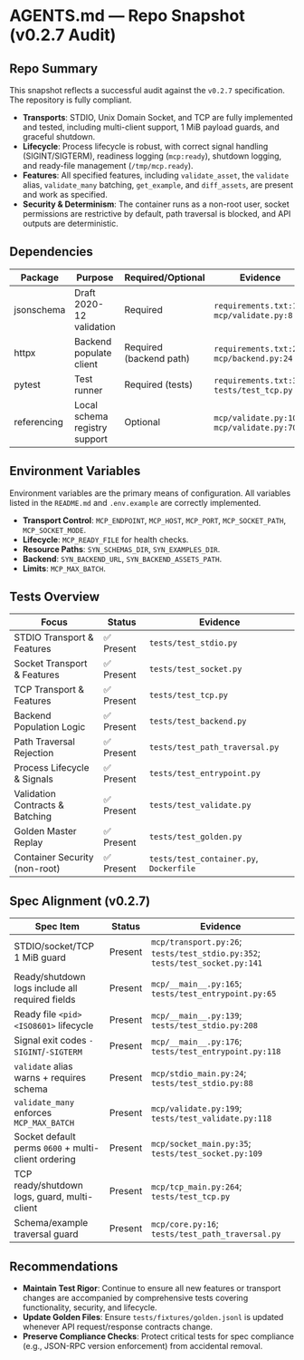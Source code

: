 # AGENTS.md — Repo Snapshot (v0.2.7 Audit)

## Repo Summary
This snapshot reflects a successful audit against the `v0.2.7` specification. The repository is fully compliant.
- **Transports**: STDIO, Unix Domain Socket, and TCP are fully implemented and tested, including multi-client support, 1 MiB payload guards, and graceful shutdown.
- **Lifecycle**: Process lifecycle is robust, with correct signal handling (SIGINT/SIGTERM), readiness logging (`mcp:ready`), shutdown logging, and ready-file management (`/tmp/mcp.ready`).
- **Features**: All specified features, including `validate_asset`, the `validate` alias, `validate_many` batching, `get_example`, and `diff_assets`, are present and work as specified.
- **Security & Determinism**: The container runs as a non-root user, socket permissions are restrictive by default, path traversal is blocked, and API outputs are deterministic.

## Dependencies
| Package | Purpose | Required/Optional | Evidence |
| - | - | - | - |
| jsonschema | Draft 2020-12 validation | Required | `requirements.txt:1`; `mcp/validate.py:8` |
| httpx | Backend populate client | Required (backend path) | `requirements.txt:2`; `mcp/backend.py:24` |
| pytest | Test runner | Required (tests) | `requirements.txt:3`; `tests/test_tcp.py:13` |
| referencing | Local schema registry support | Optional | `mcp/validate.py:10`; `mcp/validate.py:70` |

## Environment Variables
Environment variables are the primary means of configuration. All variables listed in the `README.md` and `.env.example` are correctly implemented.
- **Transport Control**: `MCP_ENDPOINT`, `MCP_HOST`, `MCP_PORT`, `MCP_SOCKET_PATH`, `MCP_SOCKET_MODE`.
- **Lifecycle**: `MCP_READY_FILE` for health checks.
- **Resource Paths**: `SYN_SCHEMAS_DIR`, `SYN_EXAMPLES_DIR`.
- **Backend**: `SYN_BACKEND_URL`, `SYN_BACKEND_ASSETS_PATH`.
- **Limits**: `MCP_MAX_BATCH`.

## Tests Overview
| Focus | Status | Evidence |
| - | - | - |
| STDIO Transport & Features | ✅ Present | `tests/test_stdio.py` |
| Socket Transport & Features | ✅ Present | `tests/test_socket.py` |
| TCP Transport & Features | ✅ Present | `tests/test_tcp.py` |
| Backend Population Logic | ✅ Present | `tests/test_backend.py` |
| Path Traversal Rejection | ✅ Present | `tests/test_path_traversal.py` |
| Process Lifecycle & Signals | ✅ Present | `tests/test_entrypoint.py` |
| Validation Contracts & Batching | ✅ Present | `tests/test_validate.py` |
| Golden Master Replay | ✅ Present | `tests/test_golden.py` |
| Container Security (non-root) | ✅ Present | `tests/test_container.py`, `Dockerfile` |

## Spec Alignment (v0.2.7)
| Spec Item | Status | Evidence |
| - | - | - |
| STDIO/socket/TCP 1 MiB guard | Present | `mcp/transport.py:26`; `tests/test_stdio.py:352`; `tests/test_socket.py:141` |
| Ready/shutdown logs include all required fields | Present | `mcp/__main__.py:165`; `tests/test_entrypoint.py:65` |
| Ready file `<pid> <ISO8601>` lifecycle | Present | `mcp/__main__.py:139`; `tests/test_stdio.py:208` |
| Signal exit codes `-SIGINT`/`-SIGTERM` | Present | `mcp/__main__.py:176`; `tests/test_entrypoint.py:118` |
| `validate` alias warns + requires schema | Present | `mcp/stdio_main.py:24`; `tests/test_stdio.py:88` |
| `validate_many` enforces `MCP_MAX_BATCH` | Present | `mcp/validate.py:199`; `tests/test_validate.py:118` |
| Socket default perms `0600` + multi-client ordering | Present | `mcp/socket_main.py:35`; `tests/test_socket.py:109` |
| TCP ready/shutdown logs, guard, multi-client | Present | `mcp/tcp_main.py:264`; `tests/test_tcp.py` |
| Schema/example traversal guard | Present | `mcp/core.py:16`; `tests/test_path_traversal.py` |

## Recommendations
- **Maintain Test Rigor**: Continue to ensure all new features or transport changes are accompanied by comprehensive tests covering functionality, security, and lifecycle.
- **Update Golden Files**: Ensure `tests/fixtures/golden.jsonl` is updated whenever API request/response contracts change.
- **Preserve Compliance Checks**: Protect critical tests for spec compliance (e.g., JSON-RPC version enforcement) from accidental removal.